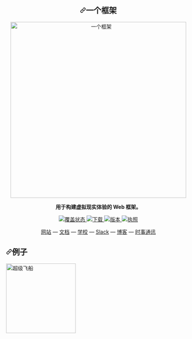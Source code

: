 <div class="Box-sc-g0xbh4-0 bJMeLZ js-snippet-clipboard-copy-unpositioned" data-hpc="true"><article class="markdown-body entry-content container-lg" itemprop="text"><h1 align="center" tabindex="-1" dir="auto"><a id="user-content-a-frame" class="anchor" aria-hidden="true" tabindex="-1" href="#a-frame"><svg class="octicon octicon-link" viewBox="0 0 16 16" version="1.1" width="16" height="16" aria-hidden="true"><path d="m7.775 3.275 1.25-1.25a3.5 3.5 0 1 1 4.95 4.95l-2.5 2.5a3.5 3.5 0 0 1-4.95 0 .751.751 0 0 1 .018-1.042.751.751 0 0 1 1.042-.018 1.998 1.998 0 0 0 2.83 0l2.5-2.5a2.002 2.002 0 0 0-2.83-2.83l-1.25 1.25a.751.751 0 0 1-1.042-.018.751.751 0 0 1-.018-1.042Zm-4.69 9.64a1.998 1.998 0 0 0 2.83 0l1.25-1.25a.751.751 0 0 1 1.042.018.751.751 0 0 1 .018 1.042l-1.25 1.25a3.5 3.5 0 1 1-4.95-4.95l2.5-2.5a3.5 3.5 0 0 1 4.95 0 .751.751 0 0 1-.018 1.042.751.751 0 0 1-1.042.018 1.998 1.998 0 0 0-2.83 0l-2.5 2.5a1.998 1.998 0 0 0 0 2.83Z"></path></svg></a><font style="vertical-align: inherit;"><font style="vertical-align: inherit;">一个框架</font></font></h1>
<p align="center" dir="auto"><a href="https://aframe.io" rel="nofollow"><img width="480" alt="一个框架" src="https://user-images.githubusercontent.com/674727/32120889-230ef110-bb0f-11e7-908c-76e39aa43149.jpg" style="max-width: 100%;"></a></p>
<p align="center" dir="auto"><b><font style="vertical-align: inherit;"><font style="vertical-align: inherit;">用于构建虚拟现实体验的 Web 框架。</font></font></b></p>
<p align="center" dir="auto">
  <a href="https://codecov.io/gh/aframevr/aframe" rel="nofollow">
    <img src="https://camo.githubusercontent.com/8427a5fd3c952732b3666206baa07cca2c303ca58cf399f70899d5922ecd8c0e/68747470733a2f2f636f6465636f762e696f2f67682f616672616d6576722f616672616d652f6272616e63682f6d61737465722f67726170682f62616467652e737667" alt="覆盖状态" data-canonical-src="https://codecov.io/gh/aframevr/aframe/branch/master/graph/badge.svg" style="max-width: 100%;">
  </a>
  <a href="https://npmjs.org/package/aframe" rel="nofollow">
    <img src="https://camo.githubusercontent.com/62c446d96d8c57ccee84212c131e5cd222d0400b02a9b3cb549a0c30a80cffd3/68747470733a2f2f696d672e736869656c64732e696f2f6e706d2f64742f616672616d652e7376673f7374796c653d666c61742d737175617265" alt="下载" data-canonical-src="https://img.shields.io/npm/dt/aframe.svg?style=flat-square" style="max-width: 100%;">
  </a>
  <a href="https://npmjs.org/package/aframe" rel="nofollow">
    <img src="https://camo.githubusercontent.com/4121d2840f98be3ff6ec3832e9235a91eee13ec80ef8624f13cd4d5a51a8fe5a/68747470733a2f2f696d672e736869656c64732e696f2f6e706d2f762f616672616d652e7376673f7374796c653d666c61742d737175617265" alt="版本" data-canonical-src="https://img.shields.io/npm/v/aframe.svg?style=flat-square" style="max-width: 100%;">
  </a>
  <a href="https://npmjs.com/package/aframe" rel="nofollow">
    <img src="https://camo.githubusercontent.com/8d260f2478fa8584175e3f153de82f9b6c8dfe85171e48ed874778fa64e57fb9/68747470733a2f2f696d672e736869656c64732e696f2f6e706d2f6c2f616672616d652e7376673f7374796c653d666c61742d737175617265" alt="执照" data-canonical-src="https://img.shields.io/npm/l/aframe.svg?style=flat-square" style="max-width: 100%;"></a>
  
</p>
<div align="center" dir="auto">
  <a href="https://aframe.io" rel="nofollow"><font style="vertical-align: inherit;"><font style="vertical-align: inherit;">网站</font></font></a><font style="vertical-align: inherit;"><font style="vertical-align: inherit;">
  —
  </font></font><a href="https://aframe.io/docs/" rel="nofollow"><font style="vertical-align: inherit;"><font style="vertical-align: inherit;">文档</font></font></a><font style="vertical-align: inherit;"><font style="vertical-align: inherit;">
  —
  </font></font><a href="https://aframe.io/school/" rel="nofollow"><font style="vertical-align: inherit;"><font style="vertical-align: inherit;">学校</font></font></a><font style="vertical-align: inherit;"><font style="vertical-align: inherit;">
  —
   </font></font><a href="https://aframevr.slack.com/join/shared_invite/zt-f6rne3ly-ekVaBU~Xu~fsZHXr56jacQ" rel="nofollow"><font style="vertical-align: inherit;"><font style="vertical-align: inherit;">Slack</font></font></a><font style="vertical-align: inherit;"><font style="vertical-align: inherit;"> 
  —
  </font></font><a href="https://aframe.io/blog/" rel="nofollow"><font style="vertical-align: inherit;"><font style="vertical-align: inherit;">博客</font></font></a><font style="vertical-align: inherit;"><font style="vertical-align: inherit;">
  —
  </font></font><a href="https://aframe.io/subscribe/" rel="nofollow"><font style="vertical-align: inherit;"><font style="vertical-align: inherit;">时事通讯</font></font></a>
</div>
<h2 tabindex="-1" dir="auto"><a id="user-content-examples" class="anchor" aria-hidden="true" tabindex="-1" href="#examples"><svg class="octicon octicon-link" viewBox="0 0 16 16" version="1.1" width="16" height="16" aria-hidden="true"><path d="m7.775 3.275 1.25-1.25a3.5 3.5 0 1 1 4.95 4.95l-2.5 2.5a3.5 3.5 0 0 1-4.95 0 .751.751 0 0 1 .018-1.042.751.751 0 0 1 1.042-.018 1.998 1.998 0 0 0 2.83 0l2.5-2.5a2.002 2.002 0 0 0-2.83-2.83l-1.25 1.25a.751.751 0 0 1-1.042-.018.751.751 0 0 1-.018-1.042Zm-4.69 9.64a1.998 1.998 0 0 0 2.83 0l1.25-1.25a.751.751 0 0 1 1.042.018.751.751 0 0 1 .018 1.042l-1.25 1.25a3.5 3.5 0 1 1-4.95-4.95l2.5-2.5a3.5 3.5 0 0 1 4.95 0 .751.751 0 0 1-.018 1.042.751.751 0 0 1-1.042.018 1.998 1.998 0 0 0-2.83 0l-2.5 2.5a1.998 1.998 0 0 0 0 2.83Z"></path></svg></a><font style="vertical-align: inherit;"><font style="vertical-align: inherit;">例子</font></font></h2>
<animated-image data-catalyst="" style="width: 32%;"><a href="https://supermedium.com/supercraft" rel="nofollow" data-target="animated-image.originalLink">
  <img alt="超级飞船" src="https://user-images.githubusercontent.com/674727/41085457-f5429566-69eb-11e8-92e5-3210e4c6c4a0.gif" height="190" style="max-width: 100%; display: inline-block;" data-target="animated-image.originalImage">
</a>
      <span class="AnimatedImagePlayer" data-target="animated-image.player" hidden="">
        <a data-target="animated-image.replacedLink" class="AnimatedImagePlayer-images" href="https://supermedium.com/supercraft" target="_blank">
          
       
<animated-image data-catalyst="" style="width: 32%;"><a href="https://aframe.io/a-painter/?url=https://ucarecdn.com/962b242b-87a9-422c-b730-febdc470f203/" rel="nofollow" data-target="animated-image.originalLink">
  <img alt="画家" src="https://cloud.githubusercontent.com/assets/674727/24531388/acfc3dda-156d-11e7-8563-5bd75252f70f.gif" height="190" style="max-width: 100%; display: inline-block;" data-target="animated-image.originalImage">
</a>
      <span class="AnimatedImagePlayer" data-target="animated-image.player" hidden="">
        <a data-target="animated-image.replacedLink" class="AnimatedImagePlayer-images" href="https://aframe.io/a-painter/?url=https://ucarecdn.com/962b242b-87a9-422c-b730-febdc470f203/" target="_blank">
          
       
<a href="https://supermedium.com" rel="nofollow">
  <img alt="超中等" src="https://user-images.githubusercontent.com/674727/37294616-7212cd20-25d3-11e8-9e7f-c0c61074f1e0.png" height="190" width="32%" style="max-width: 100%;">
</a>
<animated-image data-catalyst="" style="width: 32%;"><a href="https://aframe.io/a-blast/" rel="nofollow" data-target="animated-image.originalLink">
  <img alt="一个爆炸" src="https://cloud.githubusercontent.com/assets/674727/24531440/0336e66e-156e-11e7-95c2-f2e6ebc0393d.gif" height="190" style="max-width: 100%; display: inline-block;" data-target="animated-image.originalImage">
</a>
      <span class="AnimatedImagePlayer" data-target="animated-image.player" hidden="">
        <a data-target="animated-image.replacedLink" class="AnimatedImagePlayer-images" href="https://aframe.io/a-blast/" target="_blank">
          
      
<animated-image data-catalyst="" style="width: 32%;"><a href="https://aframe.io/a-saturday-night/" rel="nofollow" data-target="animated-image.originalLink">
  <img alt="A-周六晚上" src="https://cloud.githubusercontent.com/assets/674727/24531477/44272daa-156e-11e7-8ef9-d750ed430f3a.gif" height="190" style="max-width: 100%; display: inline-block;" data-target="animated-image.originalImage">
</a>
      <span class="AnimatedImagePlayer" data-target="animated-image.player" hidden="">
        <a data-target="animated-image.replacedLink" class="AnimatedImagePlayer-images" href="https://aframe.io/a-saturday-night/" target="_blank">
       
<animated-image data-catalyst="" style="width: 32%;"><a href="https://github.com/googlecreativelab/webvr-musicalforest" data-target="animated-image.originalLink">
  <img alt="音乐森林@googlecreativelab" src="https://cloud.githubusercontent.com/assets/674727/25109861/b8e9ec48-2394-11e7-8f2d-ea1cd9df69c8.gif" height="190" style="max-width: 100%; display: inline-block;" data-target="animated-image.originalImage">
</a>
      <span class="AnimatedImagePlayer" data-target="animated-image.player" hidden="">
        <a data-target="animated-image.replacedLink" class="AnimatedImagePlayer-images" href="https://github.com/googlecreativelab/webvr-musicalforest" target="_blank">
          
        
<p dir="auto"><em><font style="vertical-align: inherit;"></font><a href="https://aframe.io" rel="nofollow"><font style="vertical-align: inherit;"><font style="vertical-align: inherit;">在主页</font></font></a><font style="vertical-align: inherit;"><font style="vertical-align: inherit;">、</font></font><a href="https://aframe.io/blog/" rel="nofollow"><font style="vertical-align: inherit;"><font style="vertical-align: inherit;">A Week of A-Frame</font></font></a><font style="vertical-align: inherit;"><font style="vertical-align: inherit;">和</font></font><a href="https://webvr.directory" rel="nofollow"><font style="vertical-align: inherit;"><font style="vertical-align: inherit;">WebVR Directory</font></font></a><font style="vertical-align: inherit;"><font style="vertical-align: inherit;">上可以找到更多示例</font><font style="vertical-align: inherit;">。</font></font></em></p>
<h2 tabindex="-1" dir="auto"><a id="user-content-features" class="anchor" aria-hidden="true" tabindex="-1" href="#features"><svg class="octicon octicon-link" viewBox="0 0 16 16" version="1.1" width="16" height="16" aria-hidden="true"><path d="m7.775 3.275 1.25-1.25a3.5 3.5 0 1 1 4.95 4.95l-2.5 2.5a3.5 3.5 0 0 1-4.95 0 .751.751 0 0 1 .018-1.042.751.751 0 0 1 1.042-.018 1.998 1.998 0 0 0 2.83 0l2.5-2.5a2.002 2.002 0 0 0-2.83-2.83l-1.25 1.25a.751.751 0 0 1-1.042-.018.751.751 0 0 1-.018-1.042Zm-4.69 9.64a1.998 1.998 0 0 0 2.83 0l1.25-1.25a.751.751 0 0 1 1.042.018.751.751 0 0 1 .018 1.042l-1.25 1.25a3.5 3.5 0 1 1-4.95-4.95l2.5-2.5a3.5 3.5 0 0 1 4.95 0 .751.751 0 0 1-.018 1.042.751.751 0 0 1-1.042.018 1.998 1.998 0 0 0-2.83 0l-2.5 2.5a1.998 1.998 0 0 0 0 2.83Z"></path></svg></a><font style="vertical-align: inherit;"><font style="vertical-align: inherit;">特征</font></font></h2>
<p dir="auto"><font style="vertical-align: inherit;"><font style="vertical-align: inherit;">👓</font></font><strong><font style="vertical-align: inherit;"><font style="vertical-align: inherit;">虚拟现实变得简单</font></font></strong><font style="vertical-align: inherit;"><font style="vertical-align: inherit;">：A-Frame 只需放入</font></font><code>&lt;a-scene&gt;</code><font style="vertical-align: inherit;"><font style="vertical-align: inherit;">.</font></font></p>
<p dir="auto"><font style="vertical-align: inherit;"><font style="vertical-align: inherit;">❤️</font></font><strong><font style="vertical-align: inherit;"><font style="vertical-align: inherit;">声明性 HTML</font></font></strong><font style="vertical-align: inherit;"><font style="vertical-align: inherit;">：HTML 易于阅读和复制粘贴。</font><font style="vertical-align: inherit;">由于 A-Frame 可以通过 HTML 使用，因此每个人都可以使用 A-Frame：Web 开发人员、VR 和 AR 爱好者、教育工作者、艺术家、创客、孩子。</font></font></p>
<p dir="auto"><font style="vertical-align: inherit;"><font style="vertical-align: inherit;">🔌</font></font><strong><font style="vertical-align: inherit;"><font style="vertical-align: inherit;">实体组件架构</font></font></strong><font style="vertical-align: inherit;"><font style="vertical-align: inherit;">：A-Frame 是一个基于 Three.js 的强大框架，为 Three.js 提供声明性、可组合、可重用的实体组件结构。</font><font style="vertical-align: inherit;">虽然 A-Frame 可以通过 HTML 使用，但开发人员可以无限制地访问 JavaScript、DOM API、 Three.js、WebXR 和 WebGL。</font></font></p>
<p dir="auto"><font style="vertical-align: inherit;"><font style="vertical-align: inherit;">⚡</font></font><strong><font style="vertical-align: inherit;"><font style="vertical-align: inherit;">性能</font></font></strong><font style="vertical-align: inherit;"><font style="vertical-align: inherit;">：A-Frame 是一个基于 Three.js 的瘦框架。</font><font style="vertical-align: inherit;">虽然A-Frame使用了DOM，但A-Frame并不触及浏览器布局引擎。</font><font style="vertical-align: inherit;">性能是重中之重，需要在高度交互的 WebXR 体验上进行实战测试。</font></font></p>
<p dir="auto"><font style="vertical-align: inherit;"><font style="vertical-align: inherit;">🌐</font></font><strong><font style="vertical-align: inherit;"><font style="vertical-align: inherit;">跨平台</font></font></strong><font style="vertical-align: inherit;"><font style="vertical-align: inherit;">：为任何与支持 WebXR 的浏览器兼容的耳机构建 VR 和 AR 应用程序。</font><font style="vertical-align: inherit;">没有耳机或控制器？</font><font style="vertical-align: inherit;">没问题！</font><font style="vertical-align: inherit;">A-Frame 仍然适用于标准台式机和智能手机。</font></font></p>
<p dir="auto"><font style="vertical-align: inherit;"><font style="vertical-align: inherit;">🔍 </font></font><strong><font style="vertical-align: inherit;"><font style="vertical-align: inherit;">Visual Inspector</font></font></strong><font style="vertical-align: inherit;"><font style="vertical-align: inherit;">：A-Frame 提供了内置的视觉 3D 检查器，其工作流程类似于浏览器的开发工具，界面类似于 Unity。</font><font style="vertical-align: inherit;">打开任何 A-Frame 场景并点击</font></font><code>&lt;ctrl&gt; + &lt;alt&gt; + i</code><font style="vertical-align: inherit;"><font style="vertical-align: inherit;">。</font></font></p>
<p dir="auto"><font style="vertical-align: inherit;"><font style="vertical-align: inherit;">🏃</font></font><strong><font style="vertical-align: inherit;"><font style="vertical-align: inherit;">功能</font></font></strong><font style="vertical-align: inherit;"><font style="vertical-align: inherit;">：使用 A-Frame 的内置组件（例如几何图形、材质、灯光、动画、模型、光线投射器、阴影、位置音频、跟踪控制器）立即开始运行。</font><font style="vertical-align: inherit;">利用粒子系统、物理、多用户、海洋、山脉、语音识别或隐形传态等社区组件，走得更远！</font></font></p>
<h2 tabindex="-1" dir="auto"><a id="user-content-usage" class="anchor" aria-hidden="true" tabindex="-1" href="#usage"><svg class="octicon octicon-link" viewBox="0 0 16 16" version="1.1" width="16" height="16" aria-hidden="true"><path d="m7.775 3.275 1.25-1.25a3.5 3.5 0 1 1 4.95 4.95l-2.5 2.5a3.5 3.5 0 0 1-4.95 0 .751.751 0 0 1 .018-1.042.751.751 0 0 1 1.042-.018 1.998 1.998 0 0 0 2.83 0l2.5-2.5a2.002 2.002 0 0 0-2.83-2.83l-1.25 1.25a.751.751 0 0 1-1.042-.018.751.751 0 0 1-.018-1.042Zm-4.69 9.64a1.998 1.998 0 0 0 2.83 0l1.25-1.25a.751.751 0 0 1 1.042.018.751.751 0 0 1 .018 1.042l-1.25 1.25a3.5 3.5 0 1 1-4.95-4.95l2.5-2.5a3.5 3.5 0 0 1 4.95 0 .751.751 0 0 1-.018 1.042.751.751 0 0 1-1.042.018 1.998 1.998 0 0 0-2.83 0l-2.5 2.5a1.998 1.998 0 0 0 0 2.83Z"></path></svg></a><font style="vertical-align: inherit;"><font style="vertical-align: inherit;">用法</font></font></h2>
<h3 tabindex="-1" dir="auto"><a id="user-content-example" class="anchor" aria-hidden="true" tabindex="-1" href="#example"><svg class="octicon octicon-link" viewBox="0 0 16 16" version="1.1" width="16" height="16" aria-hidden="true"><path d="m7.775 3.275 1.25-1.25a3.5 3.5 0 1 1 4.95 4.95l-2.5 2.5a3.5 3.5 0 0 1-4.95 0 .751.751 0 0 1 .018-1.042.751.751 0 0 1 1.042-.018 1.998 1.998 0 0 0 2.83 0l2.5-2.5a2.002 2.002 0 0 0-2.83-2.83l-1.25 1.25a.751.751 0 0 1-1.042-.018.751.751 0 0 1-.018-1.042Zm-4.69 9.64a1.998 1.998 0 0 0 2.83 0l1.25-1.25a.751.751 0 0 1 1.042.018.751.751 0 0 1 .018 1.042l-1.25 1.25a3.5 3.5 0 1 1-4.95-4.95l2.5-2.5a3.5 3.5 0 0 1 4.95 0 .751.751 0 0 1-.018 1.042.751.751 0 0 1-1.042.018 1.998 1.998 0 0 0-2.83 0l-2.5 2.5a1.998 1.998 0 0 0 0 2.83Z"></path></svg></a><font style="vertical-align: inherit;"><font style="vertical-align: inherit;">例子</font></font></h3>
<p dir="auto"><font style="vertical-align: inherit;"><font style="vertical-align: inherit;">只需几行 HTML 即可在浏览器中构建 VR 和 AR 场景！</font><font style="vertical-align: inherit;">要立即开始播放和发布，请重新混合入门示例：</font></font></p>
<p dir="auto"><a href="https://glitch.com/~aframe" rel="nofollow"><img src="https://cloud.githubusercontent.com/assets/674727/24572421/688f7fc0-162d-11e7-8a35-b02bc050c043.jpg" alt="混音" style="max-width: 100%;"></a> <a href="https://repl.it/@dmarcos/aframe" rel="nofollow"><img src="https://user-images.githubusercontent.com/39342/52831020-d42dcb80-3087-11e9-833f-2d6191c69eb9.png" alt="叉" style="max-width: 100%;"></a></p>
<div class="highlight highlight-text-html-basic notranslate position-relative overflow-auto" dir="auto"><pre><span class="pl-kos">&lt;</span><span class="pl-ent">html</span><span class="pl-kos">&gt;</span>
  <span class="pl-kos">&lt;</span><span class="pl-ent">head</span><span class="pl-kos">&gt;</span>
    <span class="pl-kos">&lt;</span><span class="pl-ent">script</span> <span class="pl-c1">src</span>="<span class="pl-s">https://aframe.io/releases/1.5.0/aframe.min.js</span>"<span class="pl-kos">&gt;</span><span class="pl-kos">&lt;/</span><span class="pl-ent">script</span><span class="pl-kos">&gt;</span>
  <span class="pl-kos">&lt;/</span><span class="pl-ent">head</span><span class="pl-kos">&gt;</span>
  <span class="pl-kos">&lt;</span><span class="pl-ent">body</span><span class="pl-kos">&gt;</span>
    <span class="pl-kos">&lt;</span><span class="pl-ent">a-scene</span><span class="pl-kos">&gt;</span>
      <span class="pl-kos">&lt;</span><span class="pl-ent">a-box</span> <span class="pl-c1">position</span>="<span class="pl-s">-1 0.5 -3</span>" <span class="pl-c1">rotation</span>="<span class="pl-s">0 45 0</span>" <span class="pl-c1">color</span>="<span class="pl-s">#4CC3D9</span>"<span class="pl-kos">&gt;</span><span class="pl-kos">&lt;/</span><span class="pl-ent">a-box</span><span class="pl-kos">&gt;</span>
      <span class="pl-kos">&lt;</span><span class="pl-ent">a-sphere</span> <span class="pl-c1">position</span>="<span class="pl-s">0 1.25 -5</span>" <span class="pl-c1">radius</span>="<span class="pl-s">1.25</span>" <span class="pl-c1">color</span>="<span class="pl-s">#EF2D5E</span>"<span class="pl-kos">&gt;</span><span class="pl-kos">&lt;/</span><span class="pl-ent">a-sphere</span><span class="pl-kos">&gt;</span>
      <span class="pl-kos">&lt;</span><span class="pl-ent">a-cylinder</span> <span class="pl-c1">position</span>="<span class="pl-s">1 0.75 -3</span>" <span class="pl-c1">radius</span>="<span class="pl-s">0.5</span>" <span class="pl-c1">height</span>="<span class="pl-s">1.5</span>" <span class="pl-c1">color</span>="<span class="pl-s">#FFC65D</span>"<span class="pl-kos">&gt;</span><span class="pl-kos">&lt;/</span><span class="pl-ent">a-cylinder</span><span class="pl-kos">&gt;</span>
      <span class="pl-kos">&lt;</span><span class="pl-ent">a-plane</span> <span class="pl-c1">position</span>="<span class="pl-s">0 0 -4</span>" <span class="pl-c1">rotation</span>="<span class="pl-s">-90 0 0</span>" <span class="pl-c1">width</span>="<span class="pl-s">4</span>" <span class="pl-c1">height</span>="<span class="pl-s">4</span>" <span class="pl-c1">color</span>="<span class="pl-s">#7BC8A4</span>"<span class="pl-kos">&gt;</span><span class="pl-kos">&lt;/</span><span class="pl-ent">a-plane</span><span class="pl-kos">&gt;</span>
      <span class="pl-kos">&lt;</span><span class="pl-ent">a-sky</span> <span class="pl-c1">color</span>="<span class="pl-s">#ECECEC</span>"<span class="pl-kos">&gt;</span><span class="pl-kos">&lt;/</span><span class="pl-ent">a-sky</span><span class="pl-kos">&gt;</span>
    <span class="pl-kos">&lt;/</span><span class="pl-ent">a-scene</span><span class="pl-kos">&gt;</span>
  <span class="pl-kos">&lt;/</span><span class="pl-ent">body</span><span class="pl-kos">&gt;</span>
<span class="pl-kos">&lt;/</span><span class="pl-ent">html</span><span class="pl-kos">&gt;</span></pre><div class="zeroclipboard-container">
   
  </div></div>
<p dir="auto"><font style="vertical-align: inherit;"><font style="vertical-align: inherit;">借助 A-Frame 的</font></font><a href="https://aframe.io/docs/1.5.0/introduction/entity-component-system.html" rel="nofollow"><font style="vertical-align: inherit;"><font style="vertical-align: inherit;">实体组件架构</font></font></a><font style="vertical-align: inherit;"><font style="vertical-align: inherit;">，我们可以从生态系统（例如海洋、物理）中放入社区组件，并将它们直接从 HTML 插入到我们的对象中：</font></font></p>
<p dir="auto"><a href="https://glitch.com/~aframe-registry" rel="nofollow"><img src="https://cloud.githubusercontent.com/assets/674727/24572421/688f7fc0-162d-11e7-8a35-b02bc050c043.jpg" alt="混音" style="max-width: 100%;"></a> <a href="https://repl.it/@dmarcos/aframe" rel="nofollow"><img src="https://user-images.githubusercontent.com/39342/52831020-d42dcb80-3087-11e9-833f-2d6191c69eb9.png" alt="叉" style="max-width: 100%;"></a></p>
<div class="highlight highlight-text-html-basic notranslate position-relative overflow-auto" dir="auto"><pre><span class="pl-kos">&lt;</span><span class="pl-ent">html</span><span class="pl-kos">&gt;</span>
  <span class="pl-kos">&lt;</span><span class="pl-ent">head</span><span class="pl-kos">&gt;</span>
    <span class="pl-kos">&lt;</span><span class="pl-ent">script</span> <span class="pl-c1">src</span>="<span class="pl-s">https://aframe.io/releases/1.5.0/aframe.min.js</span>"<span class="pl-kos">&gt;</span><span class="pl-kos">&lt;/</span><span class="pl-ent">script</span><span class="pl-kos">&gt;</span>
    <span class="pl-kos">&lt;</span><span class="pl-ent">script</span> <span class="pl-c1">src</span>="<span class="pl-s">https://unpkg.com/aframe-particle-system-component@1.0.x/dist/aframe-particle-system-component.min.js</span>"<span class="pl-kos">&gt;</span><span class="pl-kos">&lt;/</span><span class="pl-ent">script</span><span class="pl-kos">&gt;</span>
    <span class="pl-kos">&lt;</span><span class="pl-ent">script</span> <span class="pl-c1">src</span>="<span class="pl-s">https://unpkg.com/aframe-extras.ocean@%5E3.5.x/dist/aframe-extras.ocean.min.js</span>"<span class="pl-kos">&gt;</span><span class="pl-kos">&lt;/</span><span class="pl-ent">script</span><span class="pl-kos">&gt;</span>
    <span class="pl-kos">&lt;</span><span class="pl-ent">script</span> <span class="pl-c1">src</span>="<span class="pl-s">https://unpkg.com/aframe-gradient-sky@1.5.0/dist/gradientsky.min.js</span>"<span class="pl-kos">&gt;</span><span class="pl-kos">&lt;/</span><span class="pl-ent">script</span><span class="pl-kos">&gt;</span>
  <span class="pl-kos">&lt;/</span><span class="pl-ent">head</span><span class="pl-kos">&gt;</span>
  <span class="pl-kos">&lt;</span><span class="pl-ent">body</span><span class="pl-kos">&gt;</span>
    <span class="pl-kos">&lt;</span><span class="pl-ent">a-scene</span><span class="pl-kos">&gt;</span>
      <span class="pl-kos">&lt;</span><span class="pl-ent">a-entity</span> <span class="pl-c1">id</span>="<span class="pl-s">rain</span>" <span class="pl-c1">particle-system</span>="<span class="pl-s">preset: rain; color: #24CAFF; particleCount: 5000</span>"<span class="pl-kos">&gt;</span><span class="pl-kos">&lt;/</span><span class="pl-ent">a-entity</span><span class="pl-kos">&gt;</span>

      <span class="pl-kos">&lt;</span><span class="pl-ent">a-entity</span> <span class="pl-c1">id</span>="<span class="pl-s">sphere</span>" <span class="pl-c1">geometry</span>="<span class="pl-s">primitive: sphere</span>"
                <span class="pl-c1">material</span>="<span class="pl-s">color: #EFEFEF; shader: flat</span>"
                <span class="pl-c1">position</span>="<span class="pl-s">0 0.15 -5</span>"
                <span class="pl-c1">light</span>="<span class="pl-s">type: point; intensity: 5</span>"
                <span class="pl-c1">animation</span>="<span class="pl-s">property: position; easing: easeInOutQuad; dir: alternate; dur: 1000; to: 0 -0.10 -5; loop: true</span>"<span class="pl-kos">&gt;</span><span class="pl-kos">&lt;/</span><span class="pl-ent">a-entity</span><span class="pl-kos">&gt;</span>

      <span class="pl-kos">&lt;</span><span class="pl-ent">a-entity</span> <span class="pl-c1">id</span>="<span class="pl-s">ocean</span>" <span class="pl-c1">ocean</span>="<span class="pl-s">density: 20; width: 50; depth: 50; speed: 4</span>"
                <span class="pl-c1">material</span>="<span class="pl-s">color: #9CE3F9; opacity: 0.75; metalness: 0; roughness: 1</span>"
                <span class="pl-c1">rotation</span>="<span class="pl-s">-90 0 0</span>"<span class="pl-kos">&gt;</span><span class="pl-kos">&lt;/</span><span class="pl-ent">a-entity</span><span class="pl-kos">&gt;</span>

      <span class="pl-kos">&lt;</span><span class="pl-ent">a-entity</span> <span class="pl-c1">id</span>="<span class="pl-s">sky</span>" <span class="pl-c1">geometry</span>="<span class="pl-s">primitive: sphere; radius: 5000</span>"
                <span class="pl-c1">material</span>="<span class="pl-s">shader: gradient; topColor: 235 235 245; bottomColor: 185 185 210</span>"
                <span class="pl-c1">scale</span>="<span class="pl-s">-1 1 1</span>"<span class="pl-kos">&gt;</span><span class="pl-kos">&lt;/</span><span class="pl-ent">a-entity</span><span class="pl-kos">&gt;</span>

      <span class="pl-kos">&lt;</span><span class="pl-ent">a-entity</span> <span class="pl-c1">id</span>="<span class="pl-s">light</span>" <span class="pl-c1">light</span>="<span class="pl-s">type: ambient; color: #888</span>"<span class="pl-kos">&gt;</span><span class="pl-kos">&lt;/</span><span class="pl-ent">a-entity</span><span class="pl-kos">&gt;</span>
    <span class="pl-kos">&lt;/</span><span class="pl-ent">a-scene</span><span class="pl-kos">&gt;</span>
  <span class="pl-kos">&lt;/</span><span class="pl-ent">body</span><span class="pl-kos">&gt;</span>
<span class="pl-kos">&lt;/</span><span class="pl-ent">html</span><span class="pl-kos">&gt;</span></pre><div class="zeroclipboard-container">

  </div></div>
<h3 tabindex="-1" dir="auto"><a id="user-content-builds" class="anchor" aria-hidden="true" tabindex="-1" href="#builds"><svg class="octicon octicon-link" viewBox="0 0 16 16" version="1.1" width="16" height="16" aria-hidden="true"><path d="m7.775 3.275 1.25-1.25a3.5 3.5 0 1 1 4.95 4.95l-2.5 2.5a3.5 3.5 0 0 1-4.95 0 .751.751 0 0 1 .018-1.042.751.751 0 0 1 1.042-.018 1.998 1.998 0 0 0 2.83 0l2.5-2.5a2.002 2.002 0 0 0-2.83-2.83l-1.25 1.25a.751.751 0 0 1-1.042-.018.751.751 0 0 1-.018-1.042Zm-4.69 9.64a1.998 1.998 0 0 0 2.83 0l1.25-1.25a.751.751 0 0 1 1.042.018.751.751 0 0 1 .018 1.042l-1.25 1.25a3.5 3.5 0 1 1-4.95-4.95l2.5-2.5a3.5 3.5 0 0 1 4.95 0 .751.751 0 0 1-.018 1.042.751.751 0 0 1-1.042.018 1.998 1.998 0 0 0-2.83 0l-2.5 2.5a1.998 1.998 0 0 0 0 2.83Z"></path></svg></a><font style="vertical-align: inherit;"><font style="vertical-align: inherit;">构建</font></font></h3>
<p dir="auto"><font style="vertical-align: inherit;"><font style="vertical-align: inherit;">要使用 A-Frame 的最新稳定版本，请包括</font></font><a href="https://aframe.io/releases/1.5.0/aframe.min.js" rel="nofollow"><code>aframe.min.js</code></a><font style="vertical-align: inherit;"><font style="vertical-align: inherit;">：</font></font></p>
<div class="highlight highlight-source-js notranslate position-relative overflow-auto" dir="auto"><pre><span class="pl-c1">&lt;</span><span class="pl-ent">head</span><span class="pl-c1">&gt;</span>
  <span class="pl-c1">&lt;</span><span class="pl-ent">script</span> <span class="pl-c1">src</span><span class="pl-c1">=</span><span class="pl-s">"https://aframe.io/releases/1.5.0/aframe.min.js"</span><span class="pl-c1">&gt;</span><span class="pl-c1">&lt;</span><span class="pl-c1">/</span><span class="pl-ent">script</span><span class="pl-c1">&gt;</span>
<span class="pl-c1">&lt;</span><span class="pl-c1">/</span><span class="pl-ent">head</span><span class="pl-c1">&gt;</span></pre><div class="zeroclipboard-container">
   
  </div></div>
<p dir="auto"><font style="vertical-align: inherit;"><font style="vertical-align: inherit;">要查看稳定版本和主版本，请参阅</font></font><a href="/aframevr/aframe/blob/master/dist"><code>dist/</code><font style="vertical-align: inherit;"><font style="vertical-align: inherit;">文件夹</font></font></a><font style="vertical-align: inherit;"><font style="vertical-align: inherit;">。</font></font></p>
<h3 tabindex="-1" dir="auto"><a id="user-content-npm" class="anchor" aria-hidden="true" tabindex="-1" href="#npm"><svg class="octicon octicon-link" viewBox="0 0 16 16" version="1.1" width="16" height="16" aria-hidden="true"><path d="m7.775 3.275 1.25-1.25a3.5 3.5 0 1 1 4.95 4.95l-2.5 2.5a3.5 3.5 0 0 1-4.95 0 .751.751 0 0 1 .018-1.042.751.751 0 0 1 1.042-.018 1.998 1.998 0 0 0 2.83 0l2.5-2.5a2.002 2.002 0 0 0-2.83-2.83l-1.25 1.25a.751.751 0 0 1-1.042-.018.751.751 0 0 1-.018-1.042Zm-4.69 9.64a1.998 1.998 0 0 0 2.83 0l1.25-1.25a.751.751 0 0 1 1.042.018.751.751 0 0 1 .018 1.042l-1.25 1.25a3.5 3.5 0 1 1-4.95-4.95l2.5-2.5a3.5 3.5 0 0 1 4.95 0 .751.751 0 0 1-.018 1.042.751.751 0 0 1-1.042.018 1.998 1.998 0 0 0-2.83 0l-2.5 2.5a1.998 1.998 0 0 0 0 2.83Z"></path></svg></a><font style="vertical-align: inherit;"><font style="vertical-align: inherit;">新项目管理</font></font></h3>
<div class="highlight highlight-source-shell notranslate position-relative overflow-auto" dir="auto"><pre>npm install --save aframe
<span class="pl-c"><span class="pl-c">#</span> Or yarn add aframe</span></pre><div class="zeroclipboard-container">
   
  </div></div>
<div class="highlight highlight-source-js notranslate position-relative overflow-auto" dir="auto"><pre><span class="pl-en">require</span><span class="pl-kos">(</span><span class="pl-s">'aframe'</span><span class="pl-kos">)</span>  <span class="pl-c">// e.g., with Browserify or Webpack.</span></pre><div class="zeroclipboard-container">
    <clipboard-copy aria-label="Copy" class="ClipboardButton btn btn-invisible js-clipboard-copy m-2 p-0 tooltipped-no-delay d-flex flex-justify-center flex-items-center" data-copy-feedback="Copied!" data-tooltip-direction="w" value="require('aframe')  // e.g., with Browserify or Webpack." tabindex="0" role="button">
      <svg aria-hidden="true" height="16" viewBox="0 0 16 16" version="1.1" width="16" data-view-component="true" class="octicon octicon-copy js-clipboard-copy-icon">
    <path d="M0 6.75C0 5.784.784 5 1.75 5h1.5a.75.75 0 0 1 0 1.5h-1.5a.25.25 0 0 0-.25.25v7.5c0 .138.112.25.25.25h7.5a.25.25 0 0 0 .25-.25v-1.5a.75.75 0 0 1 1.5 0v1.5A1.75 1.75 0 0 1 9.25 16h-7.5A1.75 1.75 0 0 1 0 14.25Z"></path><path d="M5 1.75C5 .784 5.784 0 6.75 0h7.5C15.216 0 16 .784 16 1.75v7.5A1.75 1.75 0 0 1 14.25 11h-7.5A1.75 1.75 0 0 1 5 9.25Zm1.75-.25a.25.25 0 0 0-.25.25v7.5c0 .138.112.25.25.25h7.5a.25.25 0 0 0 .25-.25v-7.5a.25.25 0 0 0-.25-.25Z"></path>
</svg>
      <svg aria-hidden="true" height="16" viewBox="0 0 16 16" version="1.1" width="16" data-view-component="true" class="octicon octicon-check js-clipboard-check-icon color-fg-success d-none">
    <path d="M13.78 4.22a.75.75 0 0 1 0 1.06l-7.25 7.25a.75.75 0 0 1-1.06 0L2.22 9.28a.751.751 0 0 1 .018-1.042.751.751 0 0 1 1.042-.018L6 10.94l6.72-6.72a.75.75 0 0 1 1.06 0Z"></path>
</svg>
    </clipboard-copy>
  </div></div>
<h2 tabindex="-1" dir="auto"><a id="user-content-local-development" class="anchor" aria-hidden="true" tabindex="-1" href="#local-development"><svg class="octicon octicon-link" viewBox="0 0 16 16" version="1.1" width="16" height="16" aria-hidden="true"><path d="m7.775 3.275 1.25-1.25a3.5 3.5 0 1 1 4.95 4.95l-2.5 2.5a3.5 3.5 0 0 1-4.95 0 .751.751 0 0 1 .018-1.042.751.751 0 0 1 1.042-.018 1.998 1.998 0 0 0 2.83 0l2.5-2.5a2.002 2.002 0 0 0-2.83-2.83l-1.25 1.25a.751.751 0 0 1-1.042-.018.751.751 0 0 1-.018-1.042Zm-4.69 9.64a1.998 1.998 0 0 0 2.83 0l1.25-1.25a.751.751 0 0 1 1.042.018.751.751 0 0 1 .018 1.042l-1.25 1.25a3.5 3.5 0 1 1-4.95-4.95l2.5-2.5a3.5 3.5 0 0 1 4.95 0 .751.751 0 0 1-.018 1.042.751.751 0 0 1-1.042.018 1.998 1.998 0 0 0-2.83 0l-2.5 2.5a1.998 1.998 0 0 0 0 2.83Z"></path></svg></a><font style="vertical-align: inherit;"><font style="vertical-align: inherit;">本地发展</font></font></h2>
<div class="highlight highlight-source-shell notranslate position-relative overflow-auto" dir="auto"><pre>git clone https://github.com/aframevr/aframe.git  <span class="pl-c"><span class="pl-c">#</span> Clone the repository.</span>
<span class="pl-c1">cd</span> aframe <span class="pl-k">&amp;&amp;</span> npm install  <span class="pl-c"><span class="pl-c">#</span> Install dependencies.</span>
npm start  <span class="pl-c"><span class="pl-c">#</span> Start the local development server.</span></pre><div class="zeroclipboard-container">
  
  </div></div>
<p dir="auto"><font style="vertical-align: inherit;"><font style="vertical-align: inherit;">并在浏览器中打开</font></font><strong><a href="http://localhost:9000" rel="nofollow"><font style="vertical-align: inherit;"><font style="vertical-align: inherit;">http://localhost:9000</font></font></a></strong><font style="vertical-align: inherit;"><font style="vertical-align: inherit;">。</font></font></p>
<h3 tabindex="-1" dir="auto"><a id="user-content-generating-builds" class="anchor" aria-hidden="true" tabindex="-1" href="#generating-builds"><svg class="octicon octicon-link" viewBox="0 0 16 16" version="1.1" width="16" height="16" aria-hidden="true"><path d="m7.775 3.275 1.25-1.25a3.5 3.5 0 1 1 4.95 4.95l-2.5 2.5a3.5 3.5 0 0 1-4.95 0 .751.751 0 0 1 .018-1.042.751.751 0 0 1 1.042-.018 1.998 1.998 0 0 0 2.83 0l2.5-2.5a2.002 2.002 0 0 0-2.83-2.83l-1.25 1.25a.751.751 0 0 1-1.042-.018.751.751 0 0 1-.018-1.042Zm-4.69 9.64a1.998 1.998 0 0 0 2.83 0l1.25-1.25a.751.751 0 0 1 1.042.018.751.751 0 0 1 .018 1.042l-1.25 1.25a3.5 3.5 0 1 1-4.95-4.95l2.5-2.5a3.5 3.5 0 0 1 4.95 0 .751.751 0 0 1-.018 1.042.751.751 0 0 1-1.042.018 1.998 1.998 0 0 0-2.83 0l-2.5 2.5a1.998 1.998 0 0 0 0 2.83Z"></path></svg></a><font style="vertical-align: inherit;"><font style="vertical-align: inherit;">生成构建</font></font></h3>
<div class="highlight highlight-source-shell notranslate position-relative overflow-auto" dir="auto"><pre>npm run dist</pre><div class="zeroclipboard-container">
  
  </div></div>
<h2 tabindex="-1" dir="auto"><a id="user-content-questions" class="anchor" aria-hidden="true" tabindex="-1" href="#questions"><svg class="octicon octicon-link" viewBox="0 0 16 16" version="1.1" width="16" height="16" aria-hidden="true"><path d="m7.775 3.275 1.25-1.25a3.5 3.5 0 1 1 4.95 4.95l-2.5 2.5a3.5 3.5 0 0 1-4.95 0 .751.751 0 0 1 .018-1.042.751.751 0 0 1 1.042-.018 1.998 1.998 0 0 0 2.83 0l2.5-2.5a2.002 2.002 0 0 0-2.83-2.83l-1.25 1.25a.751.751 0 0 1-1.042-.018.751.751 0 0 1-.018-1.042Zm-4.69 9.64a1.998 1.998 0 0 0 2.83 0l1.25-1.25a.751.751 0 0 1 1.042.018.751.751 0 0 1 .018 1.042l-1.25 1.25a3.5 3.5 0 1 1-4.95-4.95l2.5-2.5a3.5 3.5 0 0 1 4.95 0 .751.751 0 0 1-.018 1.042.751.751 0 0 1-1.042.018 1.998 1.998 0 0 0-2.83 0l-2.5 2.5a1.998 1.998 0 0 0 0 2.83Z"></path></svg></a><font style="vertical-align: inherit;"><font style="vertical-align: inherit;">问题</font></font></h2>
<p dir="auto"><font style="vertical-align: inherit;"><font style="vertical-align: inherit;">如需问题和支持，</font></font><a href="https://stackoverflow.com/questions/ask/?tags=aframe" rel="nofollow"><font style="vertical-align: inherit;"><font style="vertical-align: inherit;">请在 StackOverflow 上提问</font></font></a><font style="vertical-align: inherit;"><font style="vertical-align: inherit;">。</font></font></p>
<h2 tabindex="-1" dir="auto"><a id="user-content-stay-in-touch" class="anchor" aria-hidden="true" tabindex="-1" href="#stay-in-touch"><svg class="octicon octicon-link" viewBox="0 0 16 16" version="1.1" width="16" height="16" aria-hidden="true"><path d="m7.775 3.275 1.25-1.25a3.5 3.5 0 1 1 4.95 4.95l-2.5 2.5a3.5 3.5 0 0 1-4.95 0 .751.751 0 0 1 .018-1.042.751.751 0 0 1 1.042-.018 1.998 1.998 0 0 0 2.83 0l2.5-2.5a2.002 2.002 0 0 0-2.83-2.83l-1.25 1.25a.751.751 0 0 1-1.042-.018.751.751 0 0 1-.018-1.042Zm-4.69 9.64a1.998 1.998 0 0 0 2.83 0l1.25-1.25a.751.751 0 0 1 1.042.018.751.751 0 0 1 .018 1.042l-1.25 1.25a3.5 3.5 0 1 1-4.95-4.95l2.5-2.5a3.5 3.5 0 0 1 4.95 0 .751.751 0 0 1-.018 1.042.751.751 0 0 1-1.042.018 1.998 1.998 0 0 0-2.83 0l-2.5 2.5a1.998 1.998 0 0 0 0 2.83Z"></path></svg></a><font style="vertical-align: inherit;"><font style="vertical-align: inherit;">保持联系</font></font></h2>
<ul dir="auto">
<li><font style="vertical-align: inherit;"><font style="vertical-align: inherit;">要加入社区，</font></font><a href="https://aframevr.slack.com/join/shared_invite/zt-f6rne3ly-ekVaBU~Xu~fsZHXr56jacQ" rel="nofollow"><font style="vertical-align: inherit;"><font style="vertical-align: inherit;">请加入 A-Frame Slack</font></font></a><font style="vertical-align: inherit;"><font style="vertical-align: inherit;">。</font></font></li>
<li><a href="https://aframe.io/blog" rel="nofollow"><font style="vertical-align: inherit;"><font style="vertical-align: inherit;">关注</font></font><code>A Week of A-Frame</code><font style="vertical-align: inherit;"><font style="vertical-align: inherit;">A-Frame 博客</font></font></a><font style="vertical-align: inherit;"><font style="vertical-align: inherit;">。</font></font></li>
<li><a href="https://twitter.com/aframevr" rel="nofollow"><font style="vertical-align: inherit;"><font style="vertical-align: inherit;">在 Twitter 上关注@aframevr</font></font></a><font style="vertical-align: inherit;"><font style="vertical-align: inherit;">。</font></font></li>
<li><a href="https://aframe.io/subscribe/" rel="nofollow"><font style="vertical-align: inherit;"><font style="vertical-align: inherit;">订阅时事通讯</font></font></a><font style="vertical-align: inherit;"><font style="vertical-align: inherit;">。</font></font></li>
</ul>
<p dir="auto"><font style="vertical-align: inherit;"><font style="vertical-align: inherit;">并与维护人员取得联系！</font></font></p>
<ul dir="auto">
<li><a href="https://twitter.com/dmarcos" rel="nofollow"><font style="vertical-align: inherit;"><font style="vertical-align: inherit;">迭戈·马科斯</font></font></a></li>
<li><a href="https://twitter.com/donrmccurdy" rel="nofollow"><font style="vertical-align: inherit;"><font style="vertical-align: inherit;">唐·麦柯迪</font></font></a></li>
<li><a href="https://twitter.com/andgokevin" rel="nofollow"><font style="vertical-align: inherit;"><font style="vertical-align: inherit;">吴凯文</font></font></a></li>
</ul>
<h2 tabindex="-1" dir="auto"><a id="user-content-contributing" class="anchor" aria-hidden="true" tabindex="-1" href="#contributing"><svg class="octicon octicon-link" viewBox="0 0 16 16" version="1.1" width="16" height="16" aria-hidden="true"><path d="m7.775 3.275 1.25-1.25a3.5 3.5 0 1 1 4.95 4.95l-2.5 2.5a3.5 3.5 0 0 1-4.95 0 .751.751 0 0 1 .018-1.042.751.751 0 0 1 1.042-.018 1.998 1.998 0 0 0 2.83 0l2.5-2.5a2.002 2.002 0 0 0-2.83-2.83l-1.25 1.25a.751.751 0 0 1-1.042-.018.751.751 0 0 1-.018-1.042Zm-4.69 9.64a1.998 1.998 0 0 0 2.83 0l1.25-1.25a.751.751 0 0 1 1.042.018.751.751 0 0 1 .018 1.042l-1.25 1.25a3.5 3.5 0 1 1-4.95-4.95l2.5-2.5a3.5 3.5 0 0 1 4.95 0 .751.751 0 0 1-.018 1.042.751.751 0 0 1-1.042.018 1.998 1.998 0 0 0-2.83 0l-2.5 2.5a1.998 1.998 0 0 0 0 2.83Z"></path></svg></a><font style="vertical-align: inherit;"><font style="vertical-align: inherit;">贡献</font></font></h2>
<p dir="auto"><font style="vertical-align: inherit;"><font style="vertical-align: inherit;">参与其中！</font><font style="vertical-align: inherit;">查看</font></font><a href="/aframevr/aframe/blob/master/CONTRIBUTING.md"><font style="vertical-align: inherit;"><font style="vertical-align: inherit;">贡献指南</font></font></a><font style="vertical-align: inherit;"><font style="vertical-align: inherit;">以了解如何开始。</font></font></p>
<p dir="auto"><font style="vertical-align: inherit;"><font style="vertical-align: inherit;">您还可以</font></font><a href="https://cottonbureau.com/products/a-frame-og#/9479538/tee-men-standard-tee-vintage-black-tri-blend-s" rel="nofollow"><font style="vertical-align: inherit;"><font style="vertical-align: inherit;">购买一件具有独特设计的华丽 A 形 T 恤来支持开发</font></font></a></p>
<h2 tabindex="-1" dir="auto"><a id="user-content-license" class="anchor" aria-hidden="true" tabindex="-1" href="#license"><svg class="octicon octicon-link" viewBox="0 0 16 16" version="1.1" width="16" height="16" aria-hidden="true"><path d="m7.775 3.275 1.25-1.25a3.5 3.5 0 1 1 4.95 4.95l-2.5 2.5a3.5 3.5 0 0 1-4.95 0 .751.751 0 0 1 .018-1.042.751.751 0 0 1 1.042-.018 1.998 1.998 0 0 0 2.83 0l2.5-2.5a2.002 2.002 0 0 0-2.83-2.83l-1.25 1.25a.751.751 0 0 1-1.042-.018.751.751 0 0 1-.018-1.042Zm-4.69 9.64a1.998 1.998 0 0 0 2.83 0l1.25-1.25a.751.751 0 0 1 1.042.018.751.751 0 0 1 .018 1.042l-1.25 1.25a3.5 3.5 0 1 1-4.95-4.95l2.5-2.5a3.5 3.5 0 0 1 4.95 0 .751.751 0 0 1-.018 1.042.751.751 0 0 1-1.042.018 1.998 1.998 0 0 0-2.83 0l-2.5 2.5a1.998 1.998 0 0 0 0 2.83Z"></path></svg></a><font style="vertical-align: inherit;"><font style="vertical-align: inherit;">执照</font></font></h2>
<p dir="auto"><font style="vertical-align: inherit;"></font><a href="/aframevr/aframe/blob/master/LICENSE"><font style="vertical-align: inherit;"><font style="vertical-align: inherit;">该程序是免费软件，并根据MIT 许可证</font></font></a><font style="vertical-align: inherit;"><font style="vertical-align: inherit;">分发</font><font style="vertical-align: inherit;">。</font></font></p>
</article></div>
